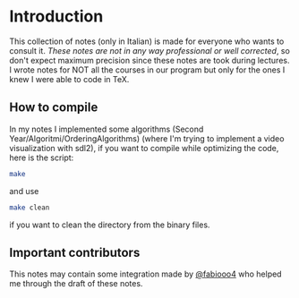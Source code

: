 # Introduction

This collection of notes (only in Italian) is made for everyone who wants to consult it. *These notes are not in any way professional or
well corrected*, so don't expect maximum precision since these notes are took during lectures. I wrote notes for NOT all the courses in our program
but only for the ones I knew I were able to code in TeX.

## How to compile

In my notes I implemented some algorithms (Second Year/Algoritmi/OrderingAlgorithms) (where I'm trying to implement a video visualization with sdl2), if you want to compile while optimizing the code, here is the script:
```bash
make
```
and use
```bash
make clean
```
if you want to clean the directory from the binary files.

## Important contributors

This notes may contain some integration made by [@fabiooo4](https://github.com/fabiooo4/Uni) who helped me through the draft of these notes.
